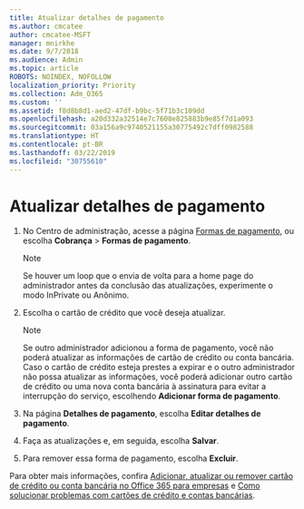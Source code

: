 ```yaml
---
title: Atualizar detalhes de pagamento
ms.author: cmcatee
author: cmcatee-MSFT
manager: mnirkhe
ms.date: 9/7/2018
ms.audience: Admin
ms.topic: article
ROBOTS: NOINDEX, NOFOLLOW
localization_priority: Priority
ms.collection: Adm_O365
ms.custom: ''
ms.assetid: f8d8b8d1-aed2-47df-b9bc-5f71b3c109dd
ms.openlocfilehash: a20d332a32514e7c7608e825883b9e85f7d1a093
ms.sourcegitcommit: 03a156a9c9740521155a30775492c7dff0982588
ms.translationtype: HT
ms.contentlocale: pt-BR
ms.lasthandoff: 03/22/2019
ms.locfileid: "30755610"
---
```

# <a name="update-payment-details"></a>Atualizar detalhes de pagamento

1. No Centro de administração, acesse a página [Formas de pagamento](https://go.microsoft.com/fwlink/p/?linkid=2018806), ou escolha **Cobrança** \> **Formas de pagamento**.
    
    > [!NOTE]
    > Se houver um loop que o envia de volta para a home page do administrador antes da conclusão das atualizações, experimente o modo InPrivate ou Anônimo. 
  
2. Escolha o cartão de crédito que você deseja atualizar.
    
    > [!NOTE]
    > Se outro administrador adicionou a forma de pagamento, você não poderá atualizar as informações de cartão de crédito ou conta bancária. Caso o cartão de crédito esteja prestes a expirar e o outro administrador não possa atualizar as informações, você poderá adicionar outro cartão de crédito ou uma nova conta bancária à assinatura para evitar a interrupção do serviço, escolhendo **Adicionar forma de pagamento**. 
  
3. Na página **Detalhes de pagamento**, escolha **Editar detalhes de pagamento**. 
    
4. Faça as atualizações e, em seguida, escolha **Salvar**.
    
5. Para remover essa forma de pagamento, escolha **Excluir**.
    
Para obter mais informações, confira [Adicionar, atualizar ou remover cartão de crédito ou conta bancária no Office 365 para empresas](https://support.office.com/article/30ba9c83-50d8-4020-90ed-830a5b8c8724) e [Como solucionar problemas com cartões de crédito e contas bancárias](https://support.office.com/article/30ba9c83-50d8-4020-90ed-830a5b8c8724).
  


